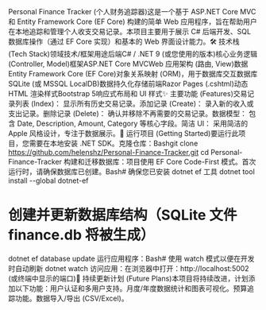 Personal Finance Tracker (个人财务追踪器)这是一个基于 ASP.NET Core MVC 和 Entity Framework Core (EF Core) 构建的简单 Web 应用程序，旨在帮助用户在本地追踪和管理个人收支交易记录。本项目主要用于展示 C# 后端开发、SQL 数据库操作（通过 EF Core 实现）和基本的 Web 界面设计能力。🛠️ 技术栈 (Tech Stack)领域技术/框架用途后端C# / .NET 9 (或您使用的版本)核心业务逻辑 (Controller, Model)框架ASP.NET Core MVCWeb 应用架构 (路由, View)数据Entity Framework Core (EF Core)对象关系映射 (ORM)，用于数据库交互数据库SQLite (或 MSSQL LocalDB)数据持久化存储前端Razor Pages (.cshtml)动态 HTML 渲染样式Bootstrap 5响应式布局和 UI 样式✨ 主要功能 (Features)交易记录列表 (Index)： 显示所有历史交易记录。添加记录 (Create)： 录入新的收入或支出记录。删除记录 (Delete)： 确认并移除不再需要的交易记录。数据模型： 包含 Date, Description, Amount, Category 等核心字段。简洁 UI： 采用简洁的 Apple 风格设计，专注于数据展示。🚀 运行项目 (Getting Started)要运行此项目，您需要在本地安装 .NET SDK。克隆仓库：Bashgit clone https://github.com/helenshz/Personal-Finance-Tracker.git
cd Personal-Finance-Tracker
构建和迁移数据库：项目使用 EF Core Code-First 模式。首次运行时，请确保数据库已创建。Bash# 确保您已安装 dotnet ef 工具
dotnet tool install --global dotnet-ef 
# 创建并更新数据库结构（SQLite 文件 finance.db 将被生成）
dotnet ef database update 
运行应用程序：Bash# 使用 watch 模式以便在开发时自动刷新
dotnet watch 
访问应用：在浏览器中打开：http://localhost:5002 (或终端中显示的端口)📌 持续更新计划 (Future Plans)本项目将持续改进，计划添加以下功能：用户认证和多用户支持。月度/年度数据统计和图表可视化。预算追踪功能。数据导入/导出 (CSV/Excel)。

